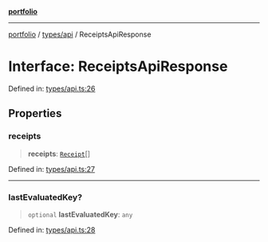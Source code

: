 [**portfolio**](../../../README.md)

***

[portfolio](../../../modules.md) / [types/api](../README.md) / ReceiptsApiResponse

# Interface: ReceiptsApiResponse

Defined in: [types/api.ts:26](https://github.com/tnorlund/Portfolio/blob/7bbde2d9b0631dd87cd77011f13e9ee0f1951f4b/portfolio/types/api.ts#L26)

## Properties

### receipts

> **receipts**: [`Receipt`](Receipt.md)[]

Defined in: [types/api.ts:27](https://github.com/tnorlund/Portfolio/blob/7bbde2d9b0631dd87cd77011f13e9ee0f1951f4b/portfolio/types/api.ts#L27)

***

### lastEvaluatedKey?

> `optional` **lastEvaluatedKey**: `any`

Defined in: [types/api.ts:28](https://github.com/tnorlund/Portfolio/blob/7bbde2d9b0631dd87cd77011f13e9ee0f1951f4b/portfolio/types/api.ts#L28)
